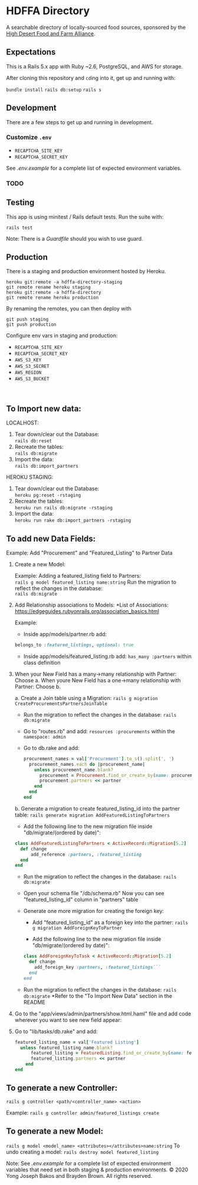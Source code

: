 # HDFFA Directory

A searchable directory of locally-sourced food sources, sponsored by the
[High Desert Food and Farm Alliance](https://www.hdffa.org).

## Expectations

This is a Rails 5.x app with Ruby \~2.6, PostgreSQL, and AWS for storage.

After cloning this repository and `cd`ing into it, get up and running with:

`bundle install`
`rails db:setup`
`rails s`

## Development

There are a few steps to get up and running in development.

### Customize `.env`

* `RECAPTCHA_SITE_KEY`
* `RECAPTCHA_SECRET_KEY`

See _.env.example_ for a complete list of expected environment variables.

### TODO

## Testing

This app is using minitest / Rails default tests. Run the suite with:

`rails test`

Note: There is a _Guardfile_ should you wish to use guard.

## Production

There is a staging and production environment hosted by Heroku.

```
heroku git:remote -a hdffa-directory-staging
git remote rename heroku staging
heroku git:remote -a hdffa-directory
git remote rename heroku production
```

By renaming the remotes, you can then deploy with

```
git push staging
git push production
```

Configure env vars in staging and production:

* `RECAPTCHA_SITE_KEY`
* `RECAPTCHA_SECRET_KEY`
* `AWS_S3_KEY`
* `AWS_S3_SECRET`
* `AWS_REGION`
* `AWS_S3_BUCKET`

<br>

## To Import new data:

LOCALHOST:
1. Tear down/clear out the Database:\
 `rails db:reset`
2. Recreate the tables:\
`rails db:migrate`
3. Import the data:\
`rails db:import_partners`

HEROKU STAGING:
1. Tear down/clear out the Database:\
`heroku pg:reset -rstaging`
2. Recreate the tables:\
`heroku run rails db:migrate -rstaging`
3. Import the data:\
`heroku run rake db:import_partners -rstaging`

## To add new Data Fields:
Example: 
Add "Procurement" and "Featured_Listing" to Partner Data 

1. Create a new Model: 

    Example: 
    Adding a featured_listing field to Partners:\
    `rails g model featured_listing name:string`
    Run the migration to reflect the changes in the database:\
    `rails db:migrate`

2. Add Relationship associations to Models:
*List of Associations: https://edgeguides.rubyonrails.org/association_basics.html

    Example: 
    * Inside app/models/partner.rb add: 
    ```ruby 
    belongs_to :featured_listings, optional: true
    ```

    * Inside app/models/featured_listing.rb add:
    `has_many :partners` within class definition

3. When your New Field has a many->many relationship with Partner: Choose a.
   When youre New Field has a one->many relationship with Partner: Choose b.

    a. Create a Join table using a Migration: 
    `rails g migration CreateProcurementsPartnersJoinTable`

      * Run the migration to reflect the changes in the database:
    `rails db:migrate`

      * Go to "routes.rb" and add: 
    `resources :procurements` within the `namespace: admin`

      * Go to db.rake and add:
        ```ruby
        procurement_names = val['Procurement'].to_s().split(', ')
          procurement_names.each do |procurement_name|
            unless procurement_name.blank?
              procurement = Procurement.find_or_create_by(name: procurement_name)
              procurement.partners << partner
            end
          end
        end 
        ```

    b. Generate a migration to create featured_listing_id into the partner table:
    ```rails generate migration AddFeaturedListingToPartners```

      * Add the following line to the new migration file inside "db/migrate/(ordered by date)":

      ```ruby
      class AddFeaturedListingToPartners < ActiveRecord::Migration[5.2]
        def change
            add_reference :partners, :featured_listing
        end
      end
      ```
      * Run the migration to reflect the changes in the database:
      ```rails db:migrate```

      * Open your schema file "/db/schema.rb" Now you can see "featured_listing_id" column in "partners" table

      * Generate one more migration for creating the foreign key:

        * Add "featured_listing_id" as a foreign key into the partner:
        ```rails g migration AddForeignKeyToPartner```

        * Add the following line to the new migration file inside "db/migrate/(ordered by date)":
        ```ruby
        class AddForeignKeyToTask < ActiveRecord::Migration[5.2]
          def change
            add_foreign_key :partners, :featured_listings```
          end
        end
        ```
      * Run the migration to reflect the changes in the database:
        ```rails db:migrate```
    *Refer to the "To Import New Data" section in the README

5. Go to the "app/views/admin/partners/show.html.haml" file and add code wherever you want to see new field   appear: 

6. Go to "lib/tasks/db.rake" and add:
    ```ruby
    featured_listing_name = val['Featured Listing']
      unless featured_listing_name.blank?
          featured_listing = FeaturedListing.find_or_create_by(name: featured_listing_name)
          featured_listing.partners << partner
        end
    end
    ```

## To generate a new Controller:
`rails g controller <path/<controller_name> <action>`

Example: 
`rails g controller admin/featured_listings create`


## To generate a new Model:
`rails g model <model_name> <attributes></attributes>name:string`
To undo  creating a model:
`rails destroy model featured_listing`

Note: See _.env.example_ for a complete list of expected environment
variables that need set in both staging & production environments.
&copy; 2020 Yong Joseph Bakos and Brayden Brown. All rights reserved.
